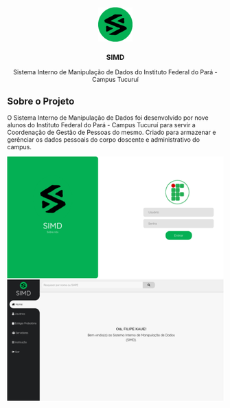 <!-- PROJECT LOGO -->
<br />
<p align="center">
  <a href="https://github.com/FilipeTorresBR/simdmvc">
    <img src="assets/img/simd.png" alt="Logo" width="80" height="80">
  </a>

  <h3 align="center">SIMD</h3>

  <p align="center">
     Sistema Interno de Manipulação de Dados do Instituto Federal do Pará - Campus Tucuruí 
    </p>
</p>


<!-- SOBRE O PROJETO -->
## Sobre o Projeto
O Sistema Interno de Manipulação de Dados foi desenvolvido por nove alunos do Instituto Federal do Pará - Campus Tucuruí para servir a Coordenação de Gestão de Pessoas do mesmo. Criado para armazenar e gerênciar os dados pessoais do corpo doscente e administrativo do campus.

  <a href="https://github.com/FilipeTorresBR/simdmvc">
    <img src="assets/img/loginpage.png" alt="Pagina de Login">
    <img src="assets/img/homepage.png" alt="Pagina Inicial">
  </a>
